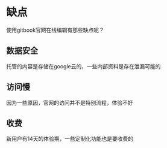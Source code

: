# 缺点
使用gitbook官网在线编辑有那些缺点呢？

## 数据安全
托管的内容是存储在google云的，一些内部资料是存在泄漏可能的

## 访问慢
因为一些原因，官网的访问并不是特别流程，体验不好

## 收费
新用户有14天的体验期，一些定制化功能也是要收费的